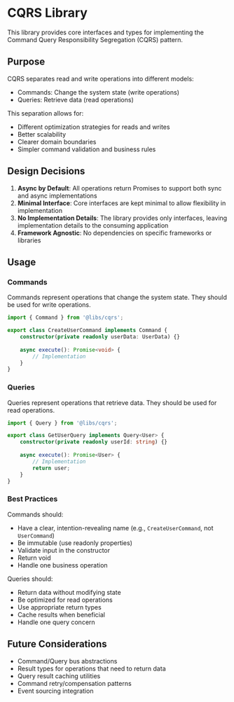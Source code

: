 # CQRS Library

This library provides core interfaces and types for implementing the Command Query Responsibility Segregation (CQRS) pattern.

## Purpose

CQRS separates read and write operations into different models:
- Commands: Change the system state (write operations)
- Queries: Retrieve data (read operations)

This separation allows for:
- Different optimization strategies for reads and writes
- Better scalability
- Clearer domain boundaries
- Simpler command validation and business rules

## Design Decisions

1. **Async by Default**: All operations return Promises to support both sync and async implementations
2. **Minimal Interface**: Core interfaces are kept minimal to allow flexibility in implementation
3. **No Implementation Details**: The library provides only interfaces, leaving implementation details to the consuming application
4. **Framework Agnostic**: No dependencies on specific frameworks or libraries

## Usage

### Commands

Commands represent operations that change the system state. They should be used for write operations.

```typescript
import { Command } from '@libs/cqrs';

export class CreateUserCommand implements Command {
    constructor(private readonly userData: UserData) {}
    
    async execute(): Promise<void> {
        // Implementation
    }
}
```

### Queries

Queries represent operations that retrieve data. They should be used for read operations.

```typescript
import { Query } from '@libs/cqrs';

export class GetUserQuery implements Query<User> {
    constructor(private readonly userId: string) {}
    
    async execute(): Promise<User> {
        // Implementation
        return user;
    }
}
```

### Best Practices

Commands should:
- Have a clear, intention-revealing name (e.g., `CreateUserCommand`, not `UserCommand`)
- Be immutable (use readonly properties)
- Validate input in the constructor
- Return void
- Handle one business operation

Queries should:
- Return data without modifying state
- Be optimized for read operations
- Use appropriate return types
- Cache results when beneficial
- Handle one query concern

## Future Considerations

- Command/Query bus abstractions
- Result types for operations that need to return data
- Query result caching utilities
- Command retry/compensation patterns
- Event sourcing integration